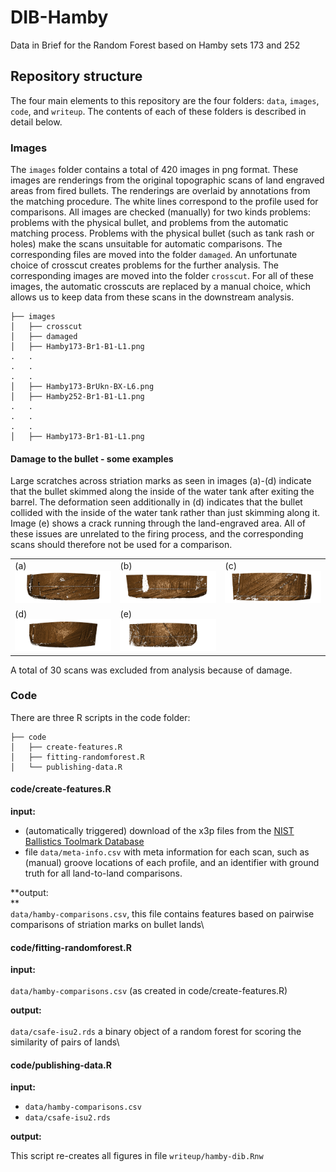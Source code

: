 # DIB-Hamby

Data in Brief for the Random Forest based on Hamby sets 173 and 252

## Repository structure

The four main elements to this repository are the four folders: `data`, `images`, `code`, and `writeup`. The contents of each of these folders is described in detail below.

### Images

The `images` folder contains a total of 420 images in png format. These images are renderings from the original topographic scans of land engraved areas from fired bullets. The renderings are overlaid by annotations from the matching procedure. The white lines correspond to the profile used for comparisons. All images are checked (manually) for two kinds problems: problems with the physical bullet, and problems from the automatic matching process.
Problems with the physical bullet (such as tank rash or holes) make the scans unsuitable for automatic comparisons. The corresponding files are moved into the folder `damaged`. 
An unfortunate choice of crosscut creates problems for the further analysis. The corresponding images are moved into the folder `crosscut`. For all of these images, the automatic crosscuts are replaced by a manual choice, which allows us to keep data from these scans in the downstream analysis. 

    ├── images
    │   ├── crosscut
    │   ├── damaged
    │   ├── Hamby173-Br1-B1-L1.png
    .   .
    .   .
    .   .
    │   ├── Hamby173-BrUkn-BX-L6.png
    │   ├── Hamby252-Br1-B1-L1.png
    .   .
    .   .
    .   .
    │   ├── Hamby173-Br1-B1-L1.png

#### Damage to the bullet - some examples

Large scratches across striation marks as seen in images (a)-(d) indicate that the bullet skimmed along the inside of the water tank after exiting the barrel. The deformation seen additionally in (d) indicates that the bullet collided with the inside of the water tank rather than just skimming along it. Image (e) shows a crack running through the land-engraved area. 
All of these issues are unrelated to the firing process, and the corresponding scans should therefore not be used for a comparison. 

|     |     |     |
|:----|:----|:----|
| (a)<br>![](images/damaged/Hamby252-Br3-B1-L4.png)    |  (b)<br>![](images/damaged/Hamby252-Br1-B1-L6.png)   |  (c)<br>![](images/damaged/Hamby252-BrUkn-BQ-L4.png)     | 
| (d)<br>![](images/damaged/Hamby252-BrUkn-BY-L1.png)   |  (e)<br>![](images/damaged/Hamby173-BrUkn-BE-L6.png)   |

A total of 30 scans was excluded from analysis because of damage.


### Code

There are three R scripts in the code folder:

    ├── code
    │   ├── create-features.R
    │   ├── fitting-randomforest.R
    │   └── publishing-data.R

#### code/create-features.R

**input:**

-   (automatically triggered) download of the x3p files from the [NIST Ballistics Toolmark Database](https://tsapps.nist.gov/NRBTD/Studies/Search)
-   file `data/meta-info.csv` with meta information for each scan, such as (manual) groove locations of each profile, and an identifier with ground truth for all land-to-land comparisons. 

**output:\
**\
`data/hamby-comparisons.csv`, this file contains features based on pairwise comparisons of striation marks on bullet lands\

#### code/fitting-randomforest.R

**input:**\
\
`data/hamby-comparisons.csv` (as created in code/create-features.R)

**output:**\
\
`data/csafe-isu2.rds` a binary object of a random forest for scoring the similarity of pairs of lands\

#### code/publishing-data.R

**input:**

-   `data/hamby-comparisons.csv`
-   `data/csafe-isu2.rds`

**output:**

This script re-creates all figures in file `writeup/hamby-dib.Rnw`



